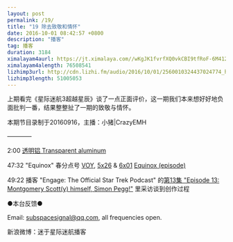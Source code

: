 ```yaml
---
layout: post
permalink: /19/
title: "19 除去致敬和情怀"
date: 2016-10-01 08:42:57 +0800
description: "播客"
tag: 播客 
duration: 3184
ximalayam4aurl: https://jt.ximalaya.com//wKgJK1fvrfXQ0vkCBI9tfRoF-6M412.mp3.m4a?channel=rss&amp;album_id=3135361&amp;track_id=22490749&amp;uid=6418191&amp;jt=https://audio.xmcdn.com/group19/M00/49/73/wKgJK1fvrfXQ0vkCBI9tfRoF-6M412.mp3
ximalayam4alength: 76508541
lizhimp3url: http://cdn.lizhi.fm/audio/2016/10/01/2560010324437024774_hd.mp3
lizhimp3length: 51005053
---   
```


上期看完《星际迷航3超越星辰》谈了一点正面评价，这一期我们本来想好好地负面批判一番，结果整整扯了一期的致敬与情怀。

本期节目录制于20160916，主播：小猪\|CrazyEMH

————

2:00 [透明铝 Transparent aluminum](http://memory-alpha.wikia.com/wiki/Transparent_aluminum)

47:32 &quot;Equinox&quot; 春分点号 [VOY](http://memory-alpha.wikia.com/wiki/VOY), [5x26](http://memory-alpha.wikia.com/wiki/VOY_Season_5) &amp; [6x01](http://memory-alpha.wikia.com/wiki/VOY_Season_6) [Equinox (episode)](http://memory-alpha.wikia.com/wiki/Equinox_(episode))

49:22 播客 &quot;Engage: The Official Star Trek Podcast&quot; 的[第13集 &quot;Episode 13: Montgomery Scott(y) himself, Simon Pegg!&quot;](http://www1.play.it/audio/engage-the-official-star-trek-podcast/) 里采访谈到创作过程

●本台反馈●

Email: [subspacesignal@qq.com](mailto:subspacesignal@qq.com), all frequencies open.

新浪微博：迷于星际迷航播客
